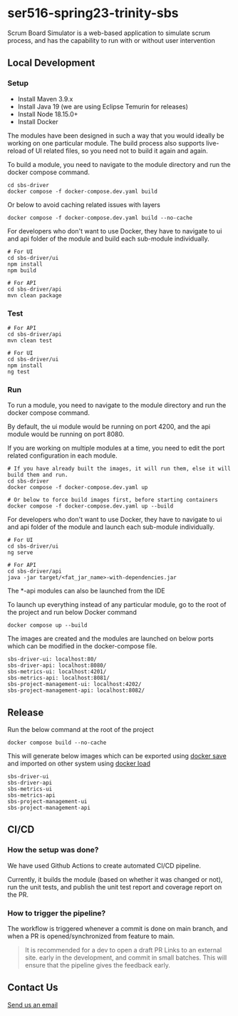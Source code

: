 # ser516-spring23-trinity-sbs

Scrum Board Simulator is a web-based application to simulate scrum process, and has the capability to run with or without user intervention

## Local Development

### Setup

- Install Maven 3.9.x
- Install Java 19 (we are using Eclipse Temurin for releases)
- Install Node 18.15.0+
- Install Docker

The modules have been designed in such a way that you would ideally be working on one particular module. The build process also supports live-reload of UI related files, so you need not to build it again and again.

To build a module, you need to navigate to the module directory and run the docker compose command.

```
cd sbs-driver
docker compose -f docker-compose.dev.yaml build
```
Or below to avoid caching related issues with layers
```
docker compose -f docker-compose.dev.yaml build --no-cache
```

For developers who don't want to use Docker, they have to navigate to ui and api folder of the module and build each sub-module individually.
```
# For UI
cd sbs-driver/ui
npm install
npm build

# For API
cd sbs-driver/api
mvn clean package
```

### Test
```
# For API
cd sbs-driver/api
mvn clean test

# For UI
cd sbs-driver/ui
npm install
ng test
```

### Run

To run a module, you need to navigate to the module directory and run the docker compose command.

By default, the ui module would be running on port 4200, and the api module would be running on port 8080.

If you are working on multiple modules at a time, you need to edit the port related configuration in each module.
```
# If you have already built the images, it will run them, else it will build them and run.
cd sbs-driver
docker compose -f docker-compose.dev.yaml up

# Or below to force build images first, before starting containers
docker compose -f docker-compose.dev.yaml up --build
```

For developers who don't want to use Docker, they have to navigate to ui and api folder of the module and launch each sub-module individually.
```
# For UI
cd sbs-driver/ui
ng serve

# For API
cd sbs-driver/api
java -jar target/<fat_jar_name>-with-dependencies.jar
```

The *-api modules can also be launched from the IDE

To launch up everything instead of any particular module, go to the root of the project and run below Docker command
```
docker compose up --build
```
The images are created and the modules are launched on below ports which can be modified in the docker-compose file.
```
sbs-driver-ui: localhost:80/
sbs-driver-api: localhost:8080/
sbs-metrics-ui: localhost:4201/
sbs-metrics-api: localhost:8081/
sbs-project-management-ui: localhost:4202/
sbs-project-management-api: localhost:8082/
```

## Release

Run the below command at the root of the project
```
docker compose build --no-cache
```
This will generate below images which can be exported using [docker save](https://docs.docker.com/engine/reference/commandline/save/) and imported on other system using [docker load](https://docs.docker.com/engine/reference/commandline/load/)
```
sbs-driver-ui
sbs-driver-api
sbs-metrics-ui
sbs-metrics-api
sbs-project-management-ui
sbs-project-management-api
```

## CI/CD

### How the setup was done?

We have used Github Actions to create automated CI/CD pipeline.

Currently, it builds the module (based on whether it was changed or not), run the unit tests, and publish the unit test report and coverage report on the PR.

### How to trigger the pipeline?

The workflow is triggered whenever a commit is done on main branch, and when a PR is opened/synchronized from feature to main.

> It is recommended for a dev to open a draft PR Links to an external site. early in the development, and commit in small batches. This will ensure that the pipeline gives the feedback early.

## Contact Us

[Send us an email](mailto:project2trinity-aaaajdirx5t4bst4x7bymlnlv4@asu.org.slack.com)
